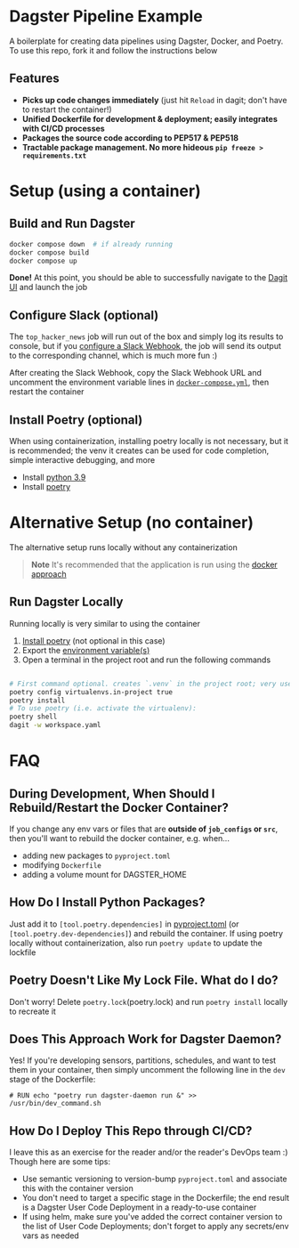 # Dagster Pipeline Example

A boilerplate for creating data pipelines using Dagster, Docker, and Poetry. To use this repo, fork it and follow the instructions below
## Features
* **Picks up code changes immediately** (just hit `Reload` in dagit; don't have to restart the container!)
* **Unified Dockerfile for development & deployment; easily integrates with CI/CD processes**
* **Packages the source code according to PEP517 & PEP518**
* **Tractable package management. No more hideous `pip freeze > requirements.txt`**
# Setup (using a container)

## Build and Run Dagster

``` bash
docker compose down  # if already running
docker compose build
docker compose up
```

**Done!** At this point, you should be able to successfully navigate to the [Dagit UI](https://localhost:3000) and launch the job
## Configure Slack (optional)
The `top_hacker_news` job will run out of the box and simply log its results to console, but if you [configure a Slack Webhook](https://api.slack.com/messaging/webhooks), the job will send its output to the corresponding channel, which is much more fun :)

After creating the Slack Webhook, copy the Slack Webhook URL and uncomment the environment variable lines in [`docker-compose.yml`](docker-compose.yml), then restart the container

## Install Poetry (optional)
When using containerization, installing poetry locally is not necessary, but it is recommended; the venv it creates can be used for code completion, simple interactive debugging, and more

* Install [python 3.9](https://www.python.org/downloads/release/python-398/)
* Install [poetry](https://python-poetry.org/docs/)

# Alternative Setup (no container)
The alternative setup runs locally without any containerization

> **Note** It's recommended that the application is run using the [docker approach](#setup-using-a-container)
## Run Dagster Locally
Running locally is very similar to using the container

1. [Install poetry](#install-poetry-optional) (not optional in this case)
2. Export the [environment variable(s)](#configure-slack-optional)
3. Open a terminal in the project root and run the following commands

``` bash

# First command optional. creates `.venv` in the project root; very useful when using VSCode!
poetry config virtualenvs.in-project true
poetry install
# To use poetry (i.e. activate the virtualenv):
poetry shell
dagit -w workspace.yaml
```

# FAQ
## During Development, When Should I Rebuild/Restart the Docker Container?
If you change any env vars or files that are **outside of `job_configs` or `src`**, then you'll want to rebuild the docker container, e.g. when...
* adding new packages to `pyproject.toml`
* modifying `Dockerfile`
* adding a volume mount for DAGSTER_HOME

## How Do I Install Python Packages?
Just add it to `[tool.poetry.dependencies]` in [pyproject.toml](pyproject.toml) (or `[tool.poetry.dev-dependencies]`) and rebuild the container. If using poetry locally without containerization, also run `poetry update` to update the lockfile

## Poetry Doesn't Like My Lock File. What do I do?
Don't worry! Delete `poetry.lock`(poetry.lock) and run `poetry install` locally to recreate it
## Does This Approach Work for Dagster Daemon?
Yes! If you're developing sensors, partitions, schedules, and want to test them in your container, then simply uncomment the following line in the `dev` stage of the Dockerfile:
```
# RUN echo "poetry run dagster-daemon run &" >> /usr/bin/dev_command.sh
```

## How Do I Deploy This Repo through CI/CD?
I leave this as an exercise for the reader and/or the reader's DevOps team :) Though here are some tips:
* Use semantic versioning to version-bump `pyproject.toml` and associate this with the container version
* You don't need to target a specific stage in the Dockerfile; the end result is a Dagster User Code Deployment in a ready-to-use container
* If using helm, make sure you've added the correct container version to the list of User Code Deployments; don't forget to apply any secrets/env vars as needed
